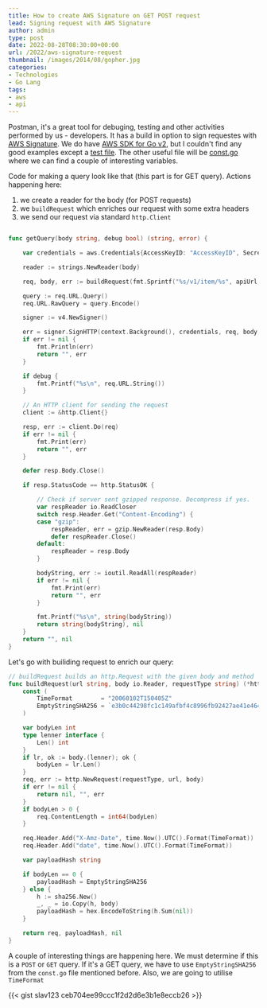 ```yaml
---
title: How to create AWS Signature on GET POST request 
lead: Signing request with AWS Signature
author: admin
type: post
date: 2022-08-28T08:30:00+00:00
url: /2022/aws-signature-request
thumbnail: /images/2014/08/gopher.jpg
categories:
- Technologies
- Go Lang
tags:
- aws
- api
---
```


Postman, it's a great tool for debuging, testing and other activities performed by us - developers. It has a build in option to sign requestes with [AWS Signature](https://learning.postman.com/docs/sending-requests/authorization/#aws-signature). We do have [AWS SDK for Go v2](https://github.com/aws/aws-sdk-go-v2), but I couldn't find any good examples except a [test file](https://github.com/aws/aws-sdk-go-v2/blob/main/aws/signer/v4/v4_test.go). The other useful file will be [const.go](https://github.com/aws/aws-sdk-go-v2/blob/main/aws/signer/internal/v4/const.go) where we can find a couple of interesting variables.  

<!--more-->

Code for making a query look like that (this part is for GET query). Actions happening here:

1. we create a reader for the body (for POST requests)
2. we `buildRequest` which enriches our request with some extra headers
3. we send our request via standard `http.Client`

```GO

func getQuery(body string, debug bool) (string, error) {

	var credentials = aws.Credentials{AccessKeyID: "AccessKeyID", SecretAccessKey: "SecretAccessKey"}

	reader := strings.NewReader(body)

	req, body, err := buildRequest(fmt.Sprintf("%s/v1/item/%s", apiUrl, clientUUID), reader, "GET")

	query := req.URL.Query()
	req.URL.RawQuery = query.Encode()

	signer := v4.NewSigner()

	err = signer.SignHTTP(context.Background(), credentials, req, body, service, region, time.Now())
	if err != nil {
		fmt.Println(err)
		return "", err
	}

	if debug {
		fmt.Printf("%s\n", req.URL.String())
	}

	// An HTTP client for sending the request
	client := &http.Client{}

	resp, err := client.Do(req)
	if err != nil {
		fmt.Print(err)
		return "", err
	}

	defer resp.Body.Close()

	if resp.StatusCode == http.StatusOK {

		// Check if server sent gzipped response. Decompress if yes.
		var respReader io.ReadCloser
		switch resp.Header.Get("Content-Encoding") {
		case "gzip":
			respReader, err = gzip.NewReader(resp.Body)
			defer respReader.Close()
		default:
			respReader = resp.Body
		}

		bodyString, err := ioutil.ReadAll(respReader)
		if err != nil {
			fmt.Print(err)
			return "", err
		}

		fmt.Printf("%s\n", string(bodyString))
		return string(bodyString), nil
	}
	return "", nil
}
```

Let's go with builiding request to enrich our query:

```GO
// buildRequest builds an http.Request with the given body and method
func buildRequest(url string, body io.Reader, requestType string) (*http.Request, string, error) {
    const (
        TimeFormat        = "20060102T150405Z"
	    EmptyStringSHA256 = `e3b0c44298fc1c149afbf4c8996fb92427ae41e4649b934ca495991b7852b855`
    )

	var bodyLen int
	type lenner interface {
		Len() int
	}
	if lr, ok := body.(lenner); ok {
		bodyLen = lr.Len()
	}
	req, err := http.NewRequest(requestType, url, body)
	if err != nil {
		return nil, "", err
	}
	if bodyLen > 0 {
		req.ContentLength = int64(bodyLen)
	}

	req.Header.Add("X-Amz-Date", time.Now().UTC().Format(TimeFormat))
	req.Header.Add("date", time.Now().UTC().Format(TimeFormat))

	var payloadHash string

	if bodyLen == 0 {
		payloadHash = EmptyStringSHA256
	} else {
		h := sha256.New()
		_, _ = io.Copy(h, body)
		payloadHash = hex.EncodeToString(h.Sum(nil))
	}

	return req, payloadHash, nil
}
```

A couple of interesting things are happening here. We must determine if this is a `POST` or `GET` query. If it's a GET query, we have to use `EmptyStringSHA256` from the `const.go` file mentioned before. Also, we are going to utilise `TimeFormat`

{{< gist slav123 ceb704ee99ccc1f2d2d6e3b1e8eccb26 >}}

